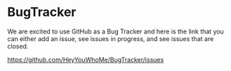 # BugTracker

We are excited to use GitHub as a Bug Tracker and here is the link that you can either add an issue, see issues in progress, and see issues that are closed.

https://github.com/HeyYouWhoMe/BugTracker/issues
